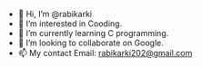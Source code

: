 - 👋 Hi, I’m @rabikarki
- 👀 I’m interested in Cooding.
- 🌱 I’m currently learning C programming.
- 💞️ I’m looking to collaborate on Google.
- 📫 My contact Email: rabikarki202@gmail.com
